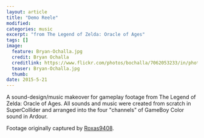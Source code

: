 ```yaml
---
layout: article
title: "Demo Reele"
modified:
categories: music
excerpt: "from The Legend of Zelda: Oracle of Ages"
tags: []
image:
  feature: Bryan-Ochalla.jpg
  credit: Bryan Ochalla
  creditlink: https://www.flickr.com/photos/bochalla/7062053233/in/photolist-bL3Sov-5Xvz1r-4PrsU-62fsM1-qjtXKH-4PrsA-oyYreW-nL7fZb-9cWX9-qoiutY-nqDF43-nNqeRn-ozaKd1-oc6p6b-nAECZu-q4m7Ti-4Prsf-6HebzJ-mo74B-qyDsou-AGLwR-rvH5pb-6D8kZ-7yDhkT-7yDhfr-7yH5i7-7yDh3B-6h5Xwj-Eocyn-3kWJbH-2jdmB-q4m7xi-qbzXBw-nNqeWx-2FPu43-ddTwUe-sUmL6-gxkB2J-qg4fEA-bFkMe-nNqf6R-nNptir-bL3RSg-fBL2Qx-bBbddu-5fjM8-reFq7P-paLDRg-AGLwF-ekzm2R
  teaser: Bryan-Ochalla.jpg
  thumb:
date: 2015-5-21
---
```

A sound-design/music makeover for gameplay footage from The Legend of Zelda: Oracle of Ages.  All sounds and music were created from scratch in SuperCollider and arranged into the four "channels" of GameBoy Color sound in Ardour.

Footage originally captured by [Roxas9408](https://www.youtube.com/watch?v=2PTcmMBhcRQ).
